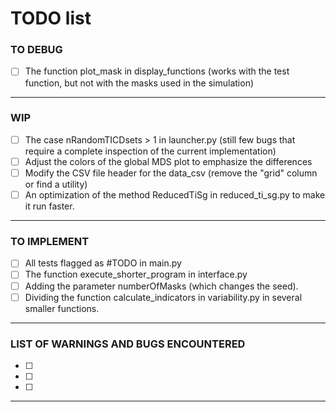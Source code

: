 # TODO list

### TO DEBUG
- [ ] The function plot_mask in display_functions (works with the test function, but not with the masks used in the simulation)
---
### WIP
- [ ] The case nRandomTICDsets > 1 in launcher.py (still few bugs that require a complete inspection of the current implementation)
- [ ] Adjust the colors of the global MDS plot to emphasize the differences
- [ ] Modify the CSV file header for the data_csv (remove the "grid" column or find a utility)
- [ ] An optimization of the method ReducedTiSg in reduced_ti_sg.py to make it run faster.
---
### TO IMPLEMENT
- [ ] All tests flagged as #TODO in main.py
- [ ] The function execute_shorter_program in interface.py
- [ ] Adding the parameter numberOfMasks (which changes the seed).
- [ ] Dividing the function calculate_indicators in variability.py in several smaller functions.
---
### LIST OF WARNINGS AND BUGS ENCOUNTERED
- [ ]
- [ ]
- [ ]
---
